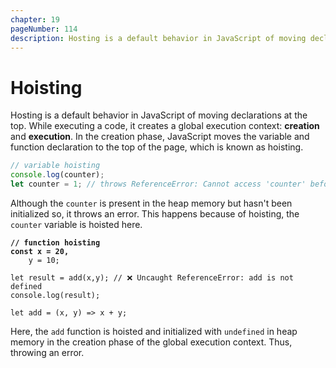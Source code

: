 ```yaml
---
chapter: 19
pageNumber: 114
description: Hosting is a default behavior in JavaScript of moving declarations at the top.  While executing a code, it creates a global execution context  creation and execution.  In the creation phase, JavaScript moves the variable and function declaration to the top of the page, which is known as hoisting.
---
```

# Hoisting

Hosting is a default behavior in JavaScript of moving declarations at the top.  While executing a code, it creates a global execution context:  **creation** and **execution**.  In the creation phase, JavaScript moves the variable and function declaration to the top of the page, which is known as hoisting.&#x20;

```javascript
// variable hoisting
console.log(counter);
let counter = 1; // throws ReferenceError: Cannot access 'counter' before initialization
```

Although the `counter` is present in the heap memory but hasn't been initialized so, it throws an error. This happens because of hoisting, the `counter` variable is hoisted here.&#x20;

<pre class="language-javascript"><code class="lang-javascript"><strong>// function hoisting
</strong><strong>const x = 20,
</strong>    y = 10;

let result = add(x,y); // ❌ Uncaught ReferenceError: add is not defined
console.log(result);

let add = (x, y) => x + y; 
</code></pre>

Here, the `add` function is hoisted and initialized with `undefined` in heap memory in the creation phase of the global execution context. Thus, throwing an error.&#x20;



